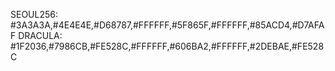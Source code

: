 SEOUL256: #3A3A3A,#4E4E4E,#D68787,#FFFFFF,#5F865F,#FFFFFF,#85ACD4,#D7AFAF
DRACULA: #1F2036,#7986CB,#FE528C,#FFFFFF,#606BA2,#FFFFFF,#2DEBAE,#FE528C
